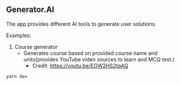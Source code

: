 ## Generator.AI

The app provides different AI tools to generate user solutions.

Examples:
  1. Course generator
      - Generates course based on provided course name and units(provides YouTube video sources to learn and MCQ test.)
          - Credit: https://youtu.be/EGW2HS2tqAQ
  

```bash
yarn dev

```

